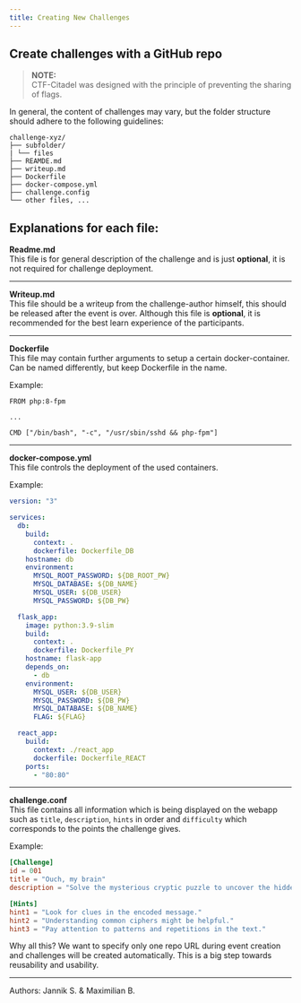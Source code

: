 ```yaml
---
title: Creating New Challenges
---
```


## Create challenges with a GitHub repo

> **NOTE:** <br/>
> CTF-Citadel was designed with the principle of preventing the sharing of flags.

In general, the content of challenges may vary, but the folder structure should adhere to the following guidelines:

```
challenge-xyz/
├── subfolder/
| └── files
├── REAMDE.md
├── writeup.md
├── Dockerfile
├── docker-compose.yml
├── challenge.config
└── other files, ...
```

## Explanations for each file:

**Readme.md** <br/>
This file is for general description of the challenge and is just **optional**, it is not required for challenge deployment. 

___


**Writeup.md** <br/>
This file should be a writeup from the challenge-author himself, this should be released after the event is over. Although this file is **optional**, it is recommended for the best learn experience of the participants.

___


**Dockerfile** <br/>
This file may contain further arguments to setup a certain docker-container. Can be named differently, but keep Dockerfile in the name.

Example:
```docker
FROM php:8-fpm

...

CMD ["/bin/bash", "-c", "/usr/sbin/sshd && php-fpm"]
```

___

**docker-compose.yml** <br/>
This file controls the deployment of the used containers.

Example:
```yml
version: "3"

services:
  db:
    build:
      context: .
      dockerfile: Dockerfile_DB
    hostname: db
    environment:
      MYSQL_ROOT_PASSWORD: ${DB_ROOT_PW}
      MYSQL_DATABASE: ${DB_NAME}
      MYSQL_USER: ${DB_USER}
      MYSQL_PASSWORD: ${DB_PW}

  flask_app:
    image: python:3.9-slim
    build:
      context: .
      dockerfile: Dockerfile_PY
    hostname: flask-app
    depends_on:
      - db
    environment:
      MYSQL_USER: ${DB_USER}
      MYSQL_PASSWORD: ${DB_PW}
      MYSQL_DATABASE: ${DB_NAME}
      FLAG: ${FLAG}

  react_app:
    build:
      context: ./react_app
      dockerfile: Dockerfile_REACT
    ports:
      - "80:80"
```

___

**challenge.conf** <br/>
This file contains all information which is being displayed on the webapp such as `title`, `description`, `hints` in order and `difficulty` which corresponds to the points the challenge gives.

Example:
```toml
[Challenge]
id = 001
title = "Ouch, my brain"
description = "Solve the mysterious cryptic puzzle to uncover the hidden message."

[Hints]
hint1 = "Look for clues in the encoded message."
hint2 = "Understanding common ciphers might be helpful."
hint3 = "Pay attention to patterns and repetitions in the text."
```

Why all this? We want to specify only one repo URL during event creation and challenges will be created automatically. This is a big step towards reusability and usability.

___

Authors: Jannik S. & Maximilian B.